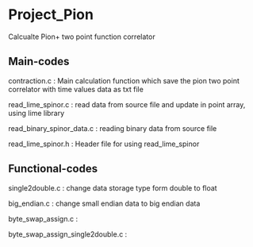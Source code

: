 # Project_Pion

Calcualte Pion+ two point function correlator


## Main-codes

contraction.c : Main calculation function which save the pion two point correlator with time values data as txt file
  
read_lime_spinor.c : read data from source file and update in point array, using lime library

read_binary_spinor_data.c : reading binary data from source file

read_lime_spinor.h : Header file for using read_lime_spinor


## Functional-codes

single2double.c : change data storage type form double to float

big_endian.c : change small endian data to big endian data

byte_swap_assign.c :

byte_swap_assign_single2double.c :
